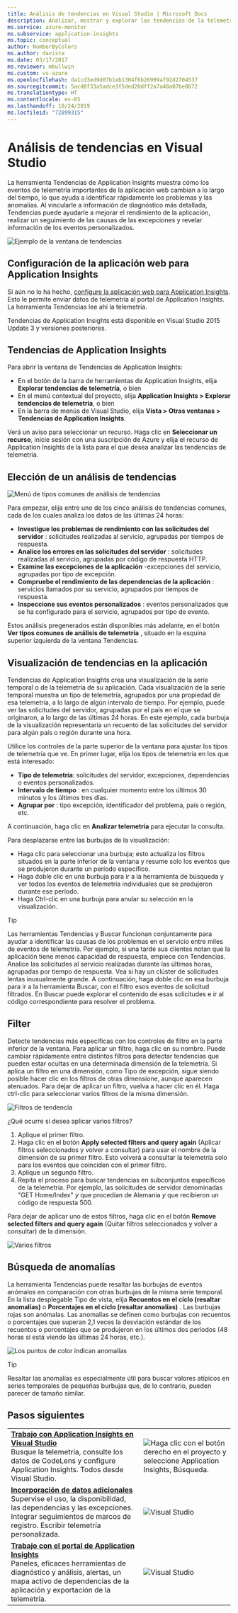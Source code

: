 ```yaml
---
title: Análisis de tendencias en Visual Studio | Microsoft Docs
description: Analizar, mostrar y explorar las tendencias de la telemetría de Application Insights en Visual Studio.
ms.service: azure-monitor
ms.subservice: application-insights
ms.topic: conceptual
author: NumberByColors
ms.author: daviste
ms.date: 03/17/2017
ms.reviewer: mbullwin
ms.custom: vs-azure
ms.openlocfilehash: da1cd3ed9d07b1eb1304f6b26999af92d2704537
ms.sourcegitcommit: 5acd8f33a5adce3f5ded20dff2a7a48a07be8672
ms.translationtype: HT
ms.contentlocale: es-ES
ms.lasthandoff: 10/24/2019
ms.locfileid: "72899315"
---
```

# <a name="analyzing-trends-in-visual-studio"></a>Análisis de tendencias en Visual Studio
La herramienta Tendencias de Application Insights muestra cómo los eventos de telemetría importantes de la aplicación web cambian a lo largo del tiempo, lo que ayuda a identificar rápidamente los problemas y las anomalías. Al vincularle a información de diagnóstico más detallada, Tendencias puede ayudarle a mejorar el rendimiento de la aplicación, realizar un seguimiento de las causas de las excepciones y revelar información de los eventos personalizados.

![Ejemplo de la ventana de tendencias](./media/visual-studio-trends/app-insights-trends-hero-750.png)

## <a name="configure-your-web-app-for-application-insights"></a>Configuración de la aplicación web para Application Insights

Si aún no lo ha hecho, [configure la aplicación web para Application Insights](../../azure-monitor/app/app-insights-overview.md). Esto le permite enviar datos de telemetría al portal de Application Insights. La herramienta Tendencias lee ahí la telemetría.

Tendencias de Application Insights está disponible en Visual Studio 2015 Update 3 y versiones posteriores.

## <a name="open-application-insights-trends"></a>Tendencias de Application Insights
Para abrir la ventana de Tendencias de Application Insights:

* En el botón de la barra de herramientas de Application Insights, elija **Explorar tendencias de telemetría**, o bien
* En el menú contextual del proyecto, elija **Application Insights > Explorar tendencias de telemetría**, o bien
* En la barra de menús de Visual Studio, elija **Vista > Otras ventanas > Tendencias de Application Insights**.

Verá un aviso para seleccionar un recurso. Haga clic en **Seleccionar un recurso**, inicie sesión con una suscripción de Azure y elija el recurso de Application Insights de la lista para el que desea analizar las tendencias de telemetría.

## <a name="choose-a-trend-analysis"></a>Elección de un análisis de tendencias
![Menú de tipos comunes de análisis de tendencias](./media/visual-studio-trends/app-insights-trends-1-750.png)

Para empezar, elija entre uno de los cinco análisis de tendencias comunes, cada de los cuales analiza los datos de las últimas 24 horas:

* **Investigue los problemas de rendimiento con las solicitudes del servidor** : solicitudes realizadas al servicio, agrupadas por tiempos de respuesta.
* **Analice los errores en las solicitudes del servidor** : solicitudes realizadas al servicio, agrupadas por código de respuesta HTTP.
* **Examine las excepciones de la aplicación** -excepciones del servicio, agrupadas por tipo de excepción.
* **Compruebe el rendimiento de las dependencias de la aplicación** : servicios llamados por su servicio, agrupados por tiempos de respuesta.
* **Inspeccione sus eventos personalizados** : eventos personalizados que se ha configurado para el servicio, agrupados por tipo de evento.

Estos análisis pregenerados están disponibles más adelante, en el botón **Ver tipos comunes de análisis de telemetría** , situado en la esquina superior izquierda de la ventana Tendencias.

## <a name="visualize-trends-in-your-application"></a>Visualización de tendencias en la aplicación
Tendencias de Application Insights crea una visualización de la serie temporal o de la telemetría de su aplicación. Cada visualización de la serie temporal muestra un tipo de telemetría, agrupados por una propiedad de esa telemetría, a lo largo de algún intervalo de tiempo. Por ejemplo, puede ver las solicitudes del servidor, agrupadas por el país en el que se originaron, a lo largo de las últimas 24 horas. En este ejemplo, cada burbuja de la visualización representaría un recuento de las solicitudes del servidor para algún país o región durante una hora.

Utilice los controles de la parte superior de la ventana para ajustar los tipos de telemetría que ve. En primer lugar, elija los tipos de telemetría en los que está interesado:

* **Tipo de telemetría**: solicitudes del servidor, excepciones, dependencias o eventos personalizados.
* **Intervalo de tiempo** : en cualquier momento entre los últimos 30 minutos y los últimos tres días.
* **Agrupar por** : tipo excepción, identificador del problema, país o región, etc.

A continuación, haga clic en **Analizar telemetría** para ejecutar la consulta.

Para desplazarse entre las burbujas de la visualización:

* Haga clic para seleccionar una burbuja; esto actualiza los filtros situados en la parte inferior de la ventana y resume solo los eventos que se produjeron durante un período específico.
* Haga doble clic en una burbuja para ir a la herramienta de búsqueda y ver todos los eventos de telemetría individuales que se produjeron durante ese período.
* Haga Ctrl-clic en una burbuja para anular su selección en la visualización.

> [!TIP]
> Las herramientas Tendencias y Buscar funcionan conjuntamente para ayudar a identificar las causas de los problemas en el servicio entre miles de eventos de telemetría. Por ejemplo, si una tarde sus clientes notan que la aplicación tiene menos capacidad de respuesta, empiece con Tendencias. Analice las solicitudes al servicio realizadas durante las últimas horas, agrupadas por tiempo de respuesta. Vea si hay un clúster de solicitudes lentas inusualmente grande. A continuación, haga doble clic en esa burbuja para ir a la herramienta Buscar, con el filtro esos eventos de solicitud filtrados. En Buscar puede explorar el contenido de esas solicitudes e ir al código correspondiente para resolver el problema.
> 
> 

## <a name="filter"></a>Filter
Detecte tendencias más específicas con los controles de filtro en la parte inferior de la ventana. Para aplicar un filtro, haga clic en su nombre. Puede cambiar rápidamente entre distintos filtros para detectar tendencias que pueden estar ocultas en una determinada dimensión de la telemetría. Si aplica un filtro en una dimensión, como Tipo de excepción, sigue siendo posible hacer clic en los filtros de otras dimensione, aunque aparecen atenuados. Para dejar de aplicar un filtro, vuelva a hacer clic en él. Haga ctrl-clic para seleccionar varios filtros de la misma dimensión.

![Filtros de tendencia](./media/visual-studio-trends/TrendsFiltering-750.png)

¿Qué ocurre si desea aplicar varios filtros? 

1. Aplique el primer filtro. 
2. Haga clic en el botón **Apply selected filters and query again** (Aplicar filtros seleccionados y volver a consultar) para usar el nombre de la dimensión de su primer filtro. Esto volverá a consultar la telemetría solo para los eventos que coinciden con el primer filtro. 
3. Aplique un segundo filtro. 
4. Repita el proceso para buscar tendencias en subconjuntos específicos de la telemetría. Por ejemplo, las solicitudes de servidor denominadas "GET Home/Index" *y* que procedían de Alemania *y* que recibieron un código de respuesta 500. 

Para dejar de aplicar uno de estos filtros, haga clic en el botón **Remove selected filters and query again** (Quitar filtros seleccionados y volver a consultar) de la dimensión.

![Varios filtros](./media/visual-studio-trends/TrendsFiltering2-750.png)

## <a name="find-anomalies"></a>Búsqueda de anomalías
La herramienta Tendencias puede resaltar las burbujas de eventos anómalos en comparación con otras burbujas de la misma serie temporal. En la lista desplegable Tipo de vista, elija **Recuentos en el ciclo (resaltar anomalías)** o **Porcentajes en el ciclo (resaltar anomalías)** . Las burbujas rojas son anómalas. Las anomalías se definen como burbujas con recuentos o porcentajes que superan 2,1 veces la desviación estándar de los recuentos o porcentajes que se produjeron en los últimos dos períodos (48 horas si está viendo las últimas 24 horas, etc.).

![Los puntos de color indican anomalías](./media/visual-studio-trends/TrendsAnomalies-750.png)

> [!TIP]
> Resaltar las anomalías es especialmente útil para buscar valores atípicos en series temporales de pequeñas burbujas que, de lo contrario, pueden parecer de tamaño similar.  
> 
> 

## <a name="next"></a>Pasos siguientes
|  |  |
| --- | --- |
| **[Trabajo con Application Insights en Visual Studio](../../azure-monitor/app/visual-studio.md)**<br/>Busque la telemetría, consulte los datos de CodeLens y configure Application Insights. Todos desde Visual Studio. |![Haga clic con el botón derecho en el proyecto y seleccione Application Insights, Búsqueda.](./media/visual-studio-trends/34.png) |
| **[Incorporación de datos adicionales](../../azure-monitor/app/asp-net-more.md)**<br/>Supervise el uso, la disponibilidad, las dependencias y las excepciones. Integrar seguimientos de marcos de registro. Escribir telemetría personalizada. |![Visual Studio](./media/visual-studio-trends/64.png) |
| **[Trabajo con el portal de Application Insights](../../azure-monitor/app/overview-dashboard.md)**<br/>Paneles, eficaces herramientas de diagnóstico y análisis, alertas, un mapa activo de dependencias de la aplicación y exportación de la telemetría. |![Visual Studio](./media/visual-studio-trends/62.png) |

